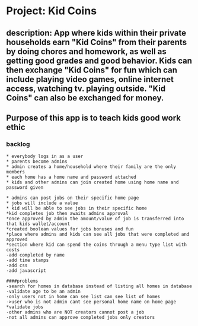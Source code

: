 # Project: Kid Coins
## description: App where kids within their private households earn "Kid Coins" from their parents by doing chores and homework, as well as getting good grades and good behavior. Kids can then exchange "Kid Coins" for fun which can include playing video games, online internet access, watching tv. playing outside. "Kid Coins" can also be exchanged for money.

## Purpose of this app is to teach kids good work ethic

### backlog
    * everybody logs in as a user
    * parents become admins
    * admin creates a home/household where their family are the only members
    * each home has a home name and password attached
    * kids and other admins can join created home using home name and password given

    * admins can post jobs on their specific home page 
    * jobs will include a value 
    * kid will be able to see jobs in their specific home
    *kid completes job then awaits admins approval
    *once approved by admin the amount/value of job is transferred into that kids wallet/account
    *created boolean values for jobs bonuses and fun
    *place where admins and kids can see all jobs that were completed and approved
    *section where kid can spend the coins through a menu type list with costs 
    -add completed by name
    -add time stamps
    -add css
    -add javascript

    ####problems
    -search for homes in database instead of listing all homes in database
    -validate age to be an admin
    -only users not in home can see list can see list of homes
    ->user who is not admin cant see personal home name on home page
    *validate jobs
    -other admins who are NOT creators cannot post a job
    -not all admins can approve completed jobs only creators




